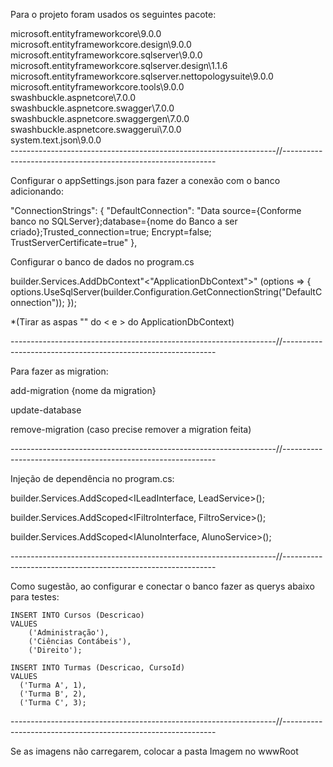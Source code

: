 Para o projeto foram usados os seguintes pacote:

microsoft.entityframeworkcore\9.0.0\
microsoft.entityframeworkcore.design\9.0.0\
microsoft.entityframeworkcore.sqlserver\9.0.0\
microsoft.entityframeworkcore.sqlserver.design\1.1.6\
microsoft.entityframeworkcore.sqlserver.nettopologysuite\9.0.0\
microsoft.entityframeworkcore.tools\9.0.0\
swashbuckle.aspnetcore\7.0.0\
swashbuckle.aspnetcore.swagger\7.0.0\
swashbuckle.aspnetcore.swaggergen\7.0.0\
swashbuckle.aspnetcore.swaggerui\7.0.0\
system.text.json\9.0.0\
------------------------------------------------------------------//-------------------------------------------------------------

Configurar o appSettings.json para fazer a conexão com o banco adicionando:

  "ConnectionStrings": {
      "DefaultConnection": "Data source={Conforme banco no SQLServer};database={nome do Banco a ser criado};Trusted_connection=true; Encrypt=false; TrustServerCertificate=true"
  },

Configurar o banco de dados no program.cs

builder.Services.AddDbContext"<"ApplicationDbContext">" (options =>
{
    options.UseSqlServer(builder.Configuration.GetConnectionString("DefaultConnection"));
});

*(Tirar as aspas "" do < e > do ApplicationDbContext)

------------------------------------------------------------------//-------------------------------------------------------------

Para fazer as migration:

add-migration {nome da migration}

update-database

remove-migration (caso precise remover a migration feita)

------------------------------------------------------------------//-------------------------------------------------------------

Injeção de dependência no program.cs:

builder.Services.AddScoped<ILeadInterface, LeadService>();

builder.Services.AddScoped<IFiltroInterface, FiltroService>();

builder.Services.AddScoped<IAlunoInterface, AlunoService>();

------------------------------------------------------------------//-------------------------------------------------------------

Como sugestão, ao configurar e conectar o banco fazer as querys abaixo para testes:

    INSERT INTO Cursos (Descricao)
    VALUES 
        ('Administração'),
        ('Ciências Contábeis'),
        ('Direito');

	INSERT INTO Turmas (Descricao, CursoId) 
    VALUES 
      ('Turma A', 1), 
      ('Turma B', 2),
      ('Turma C', 3);

------------------------------------------------------------------//-------------------------------------------------------------

Se as imagens não carregarem, colocar a pasta Imagem no wwwRoot
